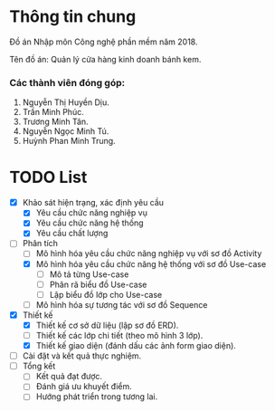 # Thông tin chung

Đồ án Nhập môn Công nghệ phần mềm năm 2018.

Tên đồ án: Quản lý cửa hàng kinh doanh bánh kem.

### Các thành viên đóng góp:

1. Nguyễn Thị Huyền Dịu.
2. Trần Minh Phúc.
3. Trương Minh Tân.
4. Nguyễn Ngọc Minh Tú.
5. Huỳnh Phan Minh Trung.

# TODO List

- [x] Khảo sát hiện trạng, xác định yêu cầu
  - [x] Yêu cầu chức năng nghiệp vụ
  - [x] Yêu cầu chức năng hệ thống
  - [x] Yêu cầu chất lượng
- [ ] Phân tích
  - [ ] Mô hình hóa yêu cầu chức năng nghiệp vụ với sơ đồ Activity
  - [x] Mô hình hóa yêu cầu chức năng hệ thống với sơ đồ Use-case
    - [ ] Mô tả từng Use-case
    - [ ] Phân rã biểu đồ Use-case
    - [ ] Lập biểu đồ lớp cho Use-case
  - [ ] Mô hình hóa sự tương tác với sơ đồ Sequence
- [x] Thiết kế
  - [x] Thiết kế cơ sở dữ liệu (lập sơ đồ ERD).
  - [ ] Thiết kế các lớp chi tiết (theo mô hình 3 lớp).
  - [x] Thiết kế giao diện (đánh dấu các ảnh form giao diện).
- [ ] Cài đặt và kết quả thực nghiệm.
- [ ] Tổng kết
  - [ ] Kết quả đạt được.
  - [ ] Đánh giá ưu khuyết điểm.
  - [ ] Hướng phát triển trong tương lai.
